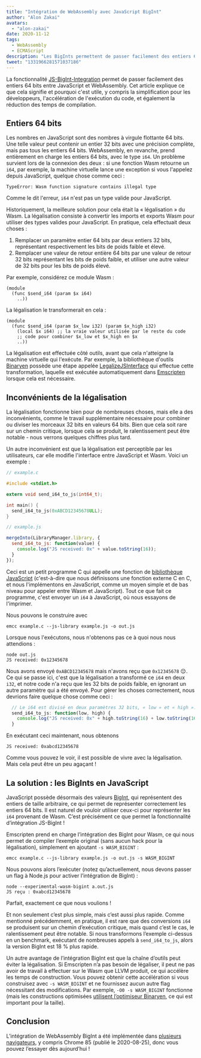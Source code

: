 ```yaml
---
title: "Intégration de WebAssembly avec JavaScript BigInt"
author: "Alon Zakai"
avatars: 
  - "alon-zakai"
date: 2020-11-12
tags: 
  - WebAssembly
  - ECMAScript
description: "Les BigInts permettent de passer facilement des entiers 64 bits entre JavaScript et WebAssembly. Cet article explique ce que cela signifie et pourquoi c'est utile, y compris la simplification pour les développeurs, l'accélération de l'exécution du code, et également la réduction des temps de compilation."
tweet: "1331966281571037186"
---
```

La fonctionnalité [JS-BigInt-Integration](https://github.com/WebAssembly/JS-BigInt-integration) permet de passer facilement des entiers 64 bits entre JavaScript et WebAssembly. Cet article explique ce que cela signifie et pourquoi c'est utile, y compris la simplification pour les développeurs, l'accélération de l'exécution du code, et également la réduction des temps de compilation.

<!--truncate-->
## Entiers 64 bits

Les nombres en JavaScript sont des nombres à virgule flottante 64 bits. Une telle valeur peut contenir un entier 32 bits avec une précision complète, mais pas tous les entiers 64 bits. WebAssembly, en revanche, prend entièrement en charge les entiers 64 bits, avec le type `i64`. Un problème survient lors de la connexion des deux : si une fonction Wasm retourne un `i64`, par exemple, la machine virtuelle lance une exception si vous l'appelez depuis JavaScript, quelque chose comme ceci :

```
TypeError: Wasm function signature contains illegal type
```

Comme le dit l'erreur, `i64` n'est pas un type valide pour JavaScript.

Historiquement, la meilleure solution pour cela était la « légalisation » du Wasm. La légalisation consiste à convertir les imports et exports Wasm pour utiliser des types valides pour JavaScript. En pratique, cela effectuait deux choses :

1. Remplacer un paramètre entier 64 bits par deux entiers 32 bits, représentant respectivement les bits de poids faible et élevé.
2. Remplacer une valeur de retour entière 64 bits par une valeur de retour 32 bits représentant les bits de poids faible, et utiliser une autre valeur de 32 bits pour les bits de poids élevé.

Par exemple, considérez ce module Wasm :

```wasm
(module
  (func $send_i64 (param $x i64)
    ..))
```

La légalisation le transformerait en cela :

```wasm
(module
  (func $send_i64 (param $x_low i32) (param $x_high i32)
    (local $x i64) ;; la vraie valeur utilisée par le reste du code
    ;; code pour combiner $x_low et $x_high en $x
    ..))
```

La légalisation est effectuée côté outils, avant que cela n'atteigne la machine virtuelle qui l'exécute. Par exemple, la bibliothèque d'outils [Binaryen](https://github.com/WebAssembly/binaryen) possède une étape appelée [LegalizeJSInterface](https://github.com/WebAssembly/binaryen/blob/fd7e53fe0ae99bd27179cb35d537e4ce5ec1fe11/src/passes/LegalizeJSInterface.cpp) qui effectue cette transformation, laquelle est exécutée automatiquement dans [Emscripten](https://emscripten.org/) lorsque cela est nécessaire.

## Inconvénients de la légalisation

La légalisation fonctionne bien pour de nombreuses choses, mais elle a des inconvénients, comme le travail supplémentaire nécessaire pour combiner ou diviser les morceaux 32 bits en valeurs 64 bits. Bien que cela soit rare sur un chemin critique, lorsque cela se produit, le ralentissement peut être notable - nous verrons quelques chiffres plus tard.

Un autre inconvénient est que la légalisation est perceptible par les utilisateurs, car elle modifie l'interface entre JavaScript et Wasm. Voici un exemple :

```c
// example.c

#include <stdint.h>

extern void send_i64_to_js(int64_t);

int main() {
  send_i64_to_js(0xABCD12345678ULL);
}
```

```javascript
// example.js

mergeInto(LibraryManager.library, {
  send_i64_to_js: function(value) {
    console.log("JS received: 0x" + value.toString(16));
  }
});
```

Ceci est un petit programme C qui appelle une fonction de [bibliothèque JavaScript](https://emscripten.org/docs/porting/connecting_cpp_and_javascript/Interacting-with-code.html#implement-c-in-javascript) (c'est-à-dire que nous définissons une fonction externe C en C, et nous l'implémentons en JavaScript, comme un moyen simple et de bas niveau pour appeler entre Wasm et JavaScript). Tout ce que fait ce programme, c'est envoyer un `i64` à JavaScript, où nous essayons de l'imprimer.

Nous pouvons le construire avec

```
emcc example.c --js-library example.js -o out.js
```

Lorsque nous l'exécutons, nous n'obtenons pas ce à quoi nous nous attendions :

```
node out.js
JS received: 0x12345678
```

Nous avons envoyé `0xABCD12345678` mais n'avons reçu que `0x12345678` 😔. Ce qui se passe ici, c'est que la légalisation a transformé ce `i64` en deux `i32`, et notre code n'a reçu que les 32 bits de poids faible, en ignorant un autre paramètre qui a été envoyé. Pour gérer les choses correctement, nous devrions faire quelque chose comme ceci :

```javascript
  // Le i64 est divisé en deux paramètres 32 bits, « low » et « high ».
  send_i64_to_js: function(low, high) {
    console.log("JS received: 0x" + high.toString(16) + low.toString(16));
  }
```

En exécutant ceci maintenant, nous obtenons

```
JS received: 0xabcd12345678
```

Comme vous pouvez le voir, il est possible de vivre avec la légalisation. Mais cela peut être un peu agaçant !

## La solution : les BigInts en JavaScript

JavaScript possède désormais des valeurs [BigInt](/features/bigint), qui représentent des entiers de taille arbitraire, ce qui permet de représenter correctement les entiers 64 bits. Il est naturel de vouloir utiliser ceux-ci pour représenter les `i64` provenant de Wasm. C’est précisément ce que permet la fonctionnalité d’intégration JS-BigInt !

Emscripten prend en charge l’intégration des BigInt pour Wasm, ce qui nous permet de compiler l’exemple original (sans aucun hack pour la légalisation), simplement en ajoutant `-s WASM_BIGINT` :

```
emcc example.c --js-library example.js -o out.js -s WASM_BIGINT
```

Nous pouvons alors l’exécuter (notez qu’actuellement, nous devons passer un flag à Node.js pour activer l’intégration de BigInt) :

```
node --experimental-wasm-bigint a.out.js
JS reçu : 0xabcd12345678
```

Parfait, exactement ce que nous voulions !

Et non seulement c’est plus simple, mais c’est aussi plus rapide. Comme mentionné précédemment, en pratique, il est rare que des conversions `i64` se produisent sur un chemin d’exécution critique, mais quand c’est le cas, le ralentissement peut être notable. Si nous transformons l’exemple ci-dessus en un benchmark, exécutant de nombreuses appels à `send_i64_to_js`, alors la version BigInt est 18 % plus rapide.

Un autre avantage de l’intégration BigInt est que la chaîne d’outils peut éviter la légalisation. Si Emscripten n’a pas besoin de légaliser, il peut ne pas avoir de travail à effectuer sur le Wasm que LLVM produit, ce qui accélère les temps de construction. Vous pouvez obtenir cette accélération si vous construisez avec `-s WASM_BIGINT` et ne fournissez aucun autre flag nécessitant des modifications. Par exemple, `-O0 -s WASM_BIGINT` fonctionne (mais les constructions optimisées [utilisent l’optimiseur Binaryen](https://emscripten.org/docs/optimizing/Optimizing-Code.html#link-times), ce qui est important pour la taille).

## Conclusion

L’intégration de WebAssembly BigInt a été implémentée dans [plusieurs navigateurs](https://webassembly.org/roadmap/), y compris Chrome 85 (publié le 2020-08-25), donc vous pouvez l’essayer dès aujourd’hui !
